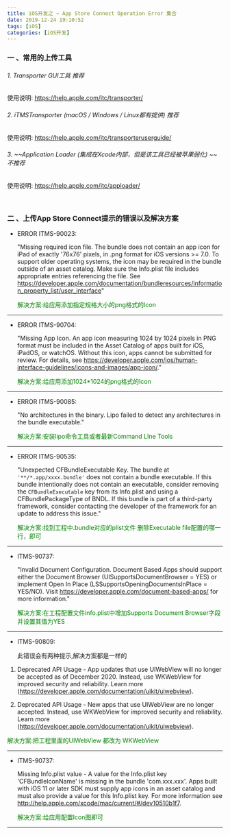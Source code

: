 ```yaml
---
title: iOS开发之 ~ App Store Connect Operation Error 集合
date: 2019-12-24 19:10:52
tags: [iOS]
categories: [iOS开发]
---
```


### 一 、常用的上传工具

###### 1. Transporter GUI工具 推荐

使用说明: https://help.apple.com/itc/transporter/

###### 2. iTMSTransporter (macOS / Windows / Linux都有提供) 推荐

使用说明: https://help.apple.com/itc/transporteruserguide/

###### 3. ~~Application Loader (集成在Xcode内部，但是该工具已经被苹果弱化) ~~   不推荐

使用说明: https://help.apple.com/itc/apploader/

<br/>

<!--more-->

### 二 、上传App Store Connect提示的错误以及解决方案




- ERROR ITMS-90023: 

  "Missing required icon file. The bundle does not contain an app icon for iPad of exactly '76x76' pixels, in .png format for iOS versions >= 7.0. To support older operating systems, the icon may be required in the bundle outside of an asset catalog. Make sure the Info.plist file includes appropriate entries referencing the file. See https://developer.apple.com/documentation/bundleresources/information_property_list/user_interface"

  <span style="color:green">解决方案:给应用添加指定规格大小的png格式的Icon</span>

------


- ERROR ITMS-90704: 

  "Missing App Icon. An app icon measuring 1024 by 1024 pixels in PNG format must be included in the Asset Catalog of apps built for iOS, iPadOS, or watchOS. Without this icon, apps cannot be submitted for review. For details, see https://developer.apple.com/ios/human-interface-guidelines/icons-and-images/app-icon/."

  <span style="color:green">解决方案:给应用添加1024*1024的png格式的Icon</span>

------


- ERROR ITMS-90085: 

  "No architectures in the binary. Lipo failed to detect any architectures in the bundle executable."

  <span style="color:green">解决方案:安装lipo命令工具或者最新Command LIne Tools</span>

------



- ERROR ITMS-90535:

  "Unexpected CFBundleExecutable Key. The bundle at `'**/*.app/xxxx.bundle'` does not contain a bundle executable. If this bundle intentionally does not contain an executable, consider removing the `CFBundleExecutable` key from its Info.plist and using a CFBundlePackageType of BNDL. If this bundle is part of a third-party framework, consider contacting the developer of the framework for an update to address this issue."

  <span style="color:green">解决方案:找到工程中.bundle对应的plist文件 删除Executable file配置的哪一行，即可</span>

------



- ITMS-90737: 

  "Invalid Document Configuration. Document Based Apps should support either the Document Browser (UISupportsDocumentBrowser = YES) or implement Open In Place (LSSupportsOpeningDocumentsInPlace = YES/NO). Visit https://developer.apple.com/document-based-apps/ for more information."

  <span style="color:green">解决方案:在工程配置文件info.plist中增加Supports Document Browser字段并设置其值为YES</span>

------



- ITMS-90809: 

  此错误会有两种提示,解决方案都是一样的

1. Deprecated API Usage - App updates that use UIWebView will no longer be accepted as of December 2020. Instead, use WKWebView for improved security and reliability. Learn more (https://developer.apple.com/documentation/uikit/uiwebview).

  

2. Deprecated API Usage - New apps that use UIWebView are no longer accepted. Instead, use WKWebView for improved security and reliability. Learn more (https://developer.apple.com/documentation/uikit/uiwebview).

  <span style="color:green">解决方案:把工程里面的UIWebView 都改为 WKWebView</span>

------



- ITMS-90737: 

  Missing Info.plist value - A value for the Info.plist key 'CFBundleIconName' is missing in the bundle 'com.xxx.xxx'. Apps built with iOS 11 or later SDK must supply app icons in an asset catalog and must also provide a value for this Info.plist key. For more information see http://help.apple.com/xcode/mac/current/#/dev10510b1f7.

  <span style="color:green">解决方案:给应用配置Icon图即可</span>

------





